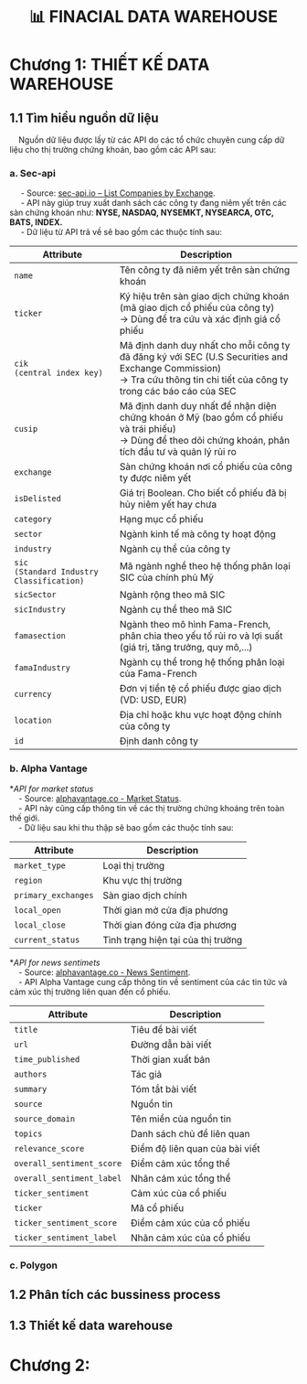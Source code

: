 <h1 align="center">📊 FINACIAL DATA WAREHOUSE</h1>

# Chương 1: THIẾT KẾ DATA WAREHOUSE
## 1.1 Tìm hiểu nguồn dữ liệu
&nbsp;&nbsp;&nbsp;&nbsp;Nguồn dữ liệu được lấy từ các API do các tổ chức chuyên cung cấp dữ liệu cho thị trường chứng khoán, bao gồm các API sau:

### a. Sec-api
&nbsp;&nbsp;&nbsp;&nbsp; - Source: [sec-api.io – List Companies by Exchange](https://sec-api.io/docs/mapping-api/list-companies-by-exchange). </br>
&nbsp;&nbsp;&nbsp;&nbsp; - API này giúp truy xuất danh sách các công ty đang niêm yết trên các sàn chứng khoán như:
  **NYSE, NASDAQ, NYSEMKT, NYSEARCA, OTC, BATS, INDEX.** <br>
&nbsp;&nbsp;&nbsp;&nbsp; - Dữ liệu từ API trả về sẽ bao gồm các thuộc tính sau: 
  
| **Attribute**        | **Description** |
|----------------------|-----------------|
| `name`               | Tên công ty đã niêm yết trên sàn chứng khoán |
| `ticker`             | Ký hiệu trên sàn giao dịch chứng khoán (mã giao dịch cổ phiếu của công ty)  <br>→ Dùng để tra cứu và xác định giá cổ phiếu |
| `cik` <br> `(central index key)` | Mã định danh duy nhất cho mỗi công ty đã đăng ký với SEC (U.S Securities and Exchange Commission) <br>→ Tra cứu thông tin chi tiết của công ty trong các báo cáo của SEC |
| `cusip`              | Mã định danh duy nhất để nhận diện chứng khoán ở Mỹ (bao gồm cổ phiếu và trái phiếu) <br>→ Dùng để theo dõi chứng khoán, phân tích đầu tư và quản lý rủi ro |
| `exchange`           | Sàn chứng khoán nơi cổ phiếu của công ty được niêm yết |
| `isDelisted`         | Giá trị Boolean. Cho biết cổ phiếu đã bị hủy niêm yết hay chưa |
| `category`           | Hạng mục cổ phiếu |
| `sector`             | Ngành kinh tế mà công ty hoạt động |
| `industry`           | Ngành cụ thể của công ty |
| `sic` <br> `(Standard Industry Classification)` | Mã ngành nghề theo hệ thống phân loại SIC của chính phủ Mỹ |
| `sicSector`          | Ngành rộng theo mã SIC |
| `sicIndustry`        | Ngành cụ thể theo mã SIC |
| `famasection`        | Ngành theo mô hình Fama-French, phân chia theo yếu tố rủi ro và lợi suất (giá trị, tăng trưởng, quy mô,...) |
| `famaIndustry`       | Ngành cụ thể trong hệ thống phân loại của Fama-French |
| `currency`           | Đơn vị tiền tệ cổ phiếu được giao dịch (VD: USD, EUR) |
| `location`           | Địa chỉ hoặc khu vực hoạt động chính của công ty |
| `id`                 | Định danh công ty |


### b. Alpha Vantage
**API for market status*  
&nbsp;&nbsp;&nbsp;&nbsp;- Source: [alphavantage.co - Market Status](https://www.alphavantage.co/documentation/#market-status).  </br>
&nbsp;&nbsp;&nbsp;&nbsp;- API này cũng cấp thông tin về các thị trường chứng khoáng trên toàn thế giới. </br>
&nbsp;&nbsp;&nbsp;&nbsp;- Dữ liệu sau khi thu thập sẽ bao gồm các thuộc tính sau: </br>

| Attribute           | Description                                         |
|---------------------|-----------------------------------------------------|
| `market_type`       | Loại thị trường                                     |
| `region`            | Khu vực thị trường                                  |
| `primary_exchanges` | Sàn giao dịch chính                                 |
| `local_open`        | Thời gian mở cửa địa phương                         |
| `local_close`       | Thời gian đóng cửa địa phương                       |
| `current_status`    | Tình trạng hiện tại của thị trường                  |

**API for news sentimets* </br>
&nbsp;&nbsp;&nbsp;&nbsp;- Source: [alphavantage.co - News Sentiment](https://www.alphavantage.co/documentation/#news-sentiment).  </br>
&nbsp;&nbsp;&nbsp;&nbsp;- API Alpha Vantage cung cấp thông tin về sentiment của các tin tức và cảm xúc thị trường liên quan đến cổ phiếu.</br>

| Attribute                  | Description                                      |
|----------------------------|--------------------------------------------------|
| `title`                    | Tiêu đề bài viết                                 |
| `url`                      | Đường dẫn bài viết                               |
| `time_published`           | Thời gian xuất bản                               |
| `authors`                  | Tác giả                                          |
| `summary`                  | Tóm tắt bài viết                                 |
| `source`                   | Nguồn tin                                        |
| `source_domain`            | Tên miền của nguồn tin                           |
| `topics`                   | Danh sách chủ đề liên quan                       |
| `relevance_score`          | Điểm độ liên quan của bài viết                   |
| `overall_sentiment_score`  | Điểm cảm xúc tổng thể                            |
| `overall_sentiment_label`  | Nhãn cảm xúc tổng thể                            |
| `ticker_sentiment`         | Cảm xúc của cổ phiếu                             |
| `ticker`                   | Mã cổ phiếu                                      |
| `ticker_sentiment_score`   | Điểm cảm xúc của cổ phiếu                        |
| `ticker_sentiment_label`   | Nhãn cảm xúc của cổ phiếu                        |

### c. Polygon
## 1.2 Phân tích các bussiness process
## 1.3 Thiết kế data warehouse
# Chương 2: 

